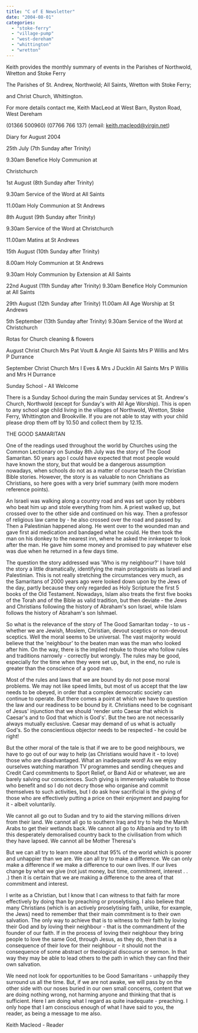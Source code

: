 ```yaml
---
title: "C of E Newsletter"
date: "2004-08-01"
categories: 
  - "stoke-ferry"
  - "village-pump"
  - "west-dereham"
  - "whittington"
  - "wretton"
---
```


Keith provides the monthly summary of events in the Parishes of Northwold, Wretton and Stoke Ferry

The Parishes of St. Andrew, Northwold; All Saints, Wretton with Stoke Ferry;

and Christ Church, Whittington.

For more details contact me, Keith MacLeod at West Barn, Ryston Road, West Dereham

(01366 500960) (07766 766 137) (email: keith.macleod@virgin.net)

Diary for August 2004

25th July (7th Sunday after Trinity)

9.30am Benefice Holy Communion at

Christchurch

1st August (8th Sunday after Trinity)

9.30am Service of the Word at All Saints

11.00am Holy Communion at St Andrews

8th August (9th Sunday after Trinity)

9.30am Service of the Word at Christchurch

11.00am Matins at St Andrews

15th August (10th Sunday after Trinity)

8.00am Holy Communion at St Andrews

9.30am Holy Communion by Extension at All Saints

22nd August (11th Sunday after Trinity) 9.30am Benefice Holy Communion at All Saints

29th August (12th Sunday after Trinity) 11.00am All Age Worship at St Andrews

5th September (13th Sunday after Trinity) 9.30am Service of the Word at Christchurch

Rotas for Church cleaning & flowers

August Christ Church Mrs Pat Voutt & Angie All Saints Mrs P Willis and Mrs P Durrance

September Christ Church Mrs I Eves & Mrs J Ducklin All Saints Mrs P Willis and Mrs H Durrance

Sunday School - All Welcome

There is a Sunday School during the main Sunday services at St. Andrew's Church, Northwold (except for Sunday's with All Age Worship). This is open to any school age child living in the villages of Northwold, Wretton, Stoke Ferry, Whittington and Brookville. If you are not able to stay with your child please drop them off by 10.50 and collect them by 12.15.

THE GOOD SAMARITAN

One of the readings used throughout the world by Churches using the Common Lectionary on Sunday 8th July was the story of The Good Samaritan. 50 years ago I could have expected that most people would have known the story, but that would be a dangerous assumption nowadays, when schools do not as a matter of course teach the Christian Bible stories. However, the story is as valuable to non Christians as Christians, so here goes with a very brief summary (with more modern reference points).

An Israeli was walking along a country road and was set upon by robbers who beat him up and stole everything from him. A priest walked up, but crossed over to the other side and continued on his way. Then a professor of religious law came by - he also crossed over the road and passed by. Then a Palestinian happened along. He went over to the wounded man and gave first aid medication and bandaged what he could. He then took the man on his donkey to the nearest inn, where he asked the innkeeper to look after the man. He gave him some money and promised to pay whatever else was due when he returned in a few days time.

The question the story addressed was 'Who is my neighbour?' I have told the story a little dramatically, identifying the main protagonists as Israeli and Palestinian. This is not really stretching the circumstances very much, as the Samaritans of 2000 years ago were looked down upon by the Jews of the day, partly because they only regarded as Holy Scripture the first 5 books of the Old Testament. Nowadays, Islam also treats the first five books of the Torah and of the Bible as valid tradition, but then deviate - the Jews and Christians following the history of Abraham's son Israel, while Islam follows the history of Abraham's son Ishmael.

So what is the relevance of the story of The Good Samaritan today - to us - whether we are Jewish, Moslem, Christian, devout sceptics or non-devout sceptics. Well the moral seems to be universal. The vast majority would believe that the 'neighbour' to the beaten man was the man who looked after him. On the way, there is the implied rebuke to those who follow rules and traditions narrowly - correctly but wrongly. The rules may be good, especially for the time when they were set up, but, in the end, no rule is greater than the conscience of a good man.

Most of the rules and laws that we are bound by do not pose moral problems. We may not like speed limits, but most of us accept that the law needs to be obeyed, in order that a complex democratic society can continue to operate. But there comes a point at which we have to question the law and our readiness to be bound by it. Christians need to be cognisant of Jesus' injunction that we should 'render unto Caesar that which is Caesar's and to God that which is God's'. But the two are not necessarily always mutually exclusive. Caesar may demand of us what is actually God's. So the conscientious objector needs to be respected - he could be right!

But the other moral of the tale is that if we are to be good neighbours, we have to go out of our way to help (as Christians would have it - to love) those who are disadvantaged. What an inadequate word! As we enjoy ourselves watching marathon TV programmes and sending cheques and Credit Card commitments to Sport Relief, or Band Aid or whatever, we are barely salving our consciences. Such giving is immensely valuable to those who benefit and so I do not decry those who organise and commit themselves to such activities, but I do ask how sacrificial is the giving of those who are effectively putting a price on their enjoyment and paying for it - albeit voluntarily.

We cannot all go out to Sudan and try to aid the starving millions driven from their land. We cannot all go to southern Iraq and try to help the Marsh Arabs to get their wetlands back. We cannot all go to Albania and try to lift this desperately demoralised country back to the civilisation from which they have lapsed. We cannot all be Mother Theresa's

But we can all try to learn more about that 95% of the world which is poorer and unhappier than we are. We can all try to make a difference. We can only make a difference if we make a difference to our own lives. If our lives change by what we give (not just money, but time, commitment, interest . . .) then it is certain that we are making a difference to the area of that commitment and interest.

I write as a Christian, but I know that I can witness to that faith far more effectively by doing than by preaching or proselytising. I also believe that many Christians (which is an actively proselytising faith, unlike, for example, the Jews) need to remember that their main commitment is to their own salvation. The only way to achieve that is to witness to their faith by loving their God and by loving their neighbour - that is the commandment of the founder of our faith. If in the process of loving their neighbour they bring people to love the same God, through Jesus, as they do, then that is a consequence of their love for their neighbour - it should not the consequence of some abstract or theological discourse or sermon. In that way they may be able to lead others to the path in which they can find their own salvation.

We need not look for opportunities to be Good Samaritans - unhappily they surround us all the time. But, if we are not awake, we will pass by on the other side with our noses buried in our own small concerns, content that we are doing nothing wrong, not harming anyone and thinking that that is sufficient. Here I am doing what I regard as quite inadequate - preaching. I only hope that I am conscious enough of what I have said to you, the reader, as being a message to me also.

Keith Macleod - Reader
